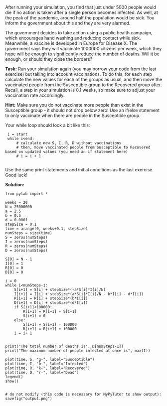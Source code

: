 

After running your simulation, you find that just under 5000 people would die if no action is taken after a single person becomes infected. As well, at the peak of the pandemic, around half the population would be sick. You inform the government about this and they are very alarmed.

The government decides to take action using a public health campaign, which encourages hand washing and reducing contact while sick. Meanwhile, a vaccine is developed in Europe for Disease X. The government says they will vaccinate 1000000 citizens per week, which they hope will be enough to significantly reduce the number of deaths. Will it be enough, or should they close the borders?

**Task:** Run your simulation again (you may borrow your code from the last exercise) but taking into account vaccinations. To do this, for each step calculate the new values for each of the groups as usual, and then move the vaccinated people from the Susceptible group to the Recovered group after. Recall, a step in your simulation is 0.1 weeks, so make sure to adjust your vaccination rate accordingly.

**Hint:** Make sure you do not vaccinate more people than exist in the Susceptible group - it should not drop below zero! Use an if/else statement to only vaccinate when there are people in the Susceptible group. 

Your while loop should look a bit like this:

````
 i = start
 while i<end:
     # calculate new S, I, R, D without vaccinations
     # then, move vaccinated people from Susceptible to Recovered based on updated values (you need an if statement here)
     # i = i + 1
 
````

Use the same print statements and initial conditions as the last exercise. Good luck!

**Solution:**
````
from pylab import *

weeks = 20
N = 25000000
a = 2.5
b = 0.5
d = 0.0001
stepSize = 0.1
time = arange(0, weeks+0.1, stepSize)
numSteps = size(time)
S = zeros(numSteps)
I = zeros(numSteps)
R = zeros(numSteps)
D = zeros(numSteps)

S[0] = N - 1
I[0] = 1
R[0] = 0
D[0] = 0

i = 0
while i<numSteps-1:
    S[i+1] = S[i] + stepSize*(-a*S[i]*I[i]/N)
    I[i+1] = I[i] + stepSize*(a*S[i]*I[i]/N - b*I[i] - d*I[i])
    R[i+1] = R[i] + stepSize*(b*I[i])
    D[i+1] = D[i] + stepSize*(d*I[i])
    if S[i+1]<100000:
        R[i+1] = R[i+1] + S[i+1]
        S[i+1] = 0
    else:
        S[i+1] = S[i+1] - 100000
        R[i+1] = R[i+1] + 100000
    i = i+ 1
    
    
print("The total number of deaths is", D[numSteps-1])
print("The maximum number of people infected at once is", max(I))

plot(time, S, "g-", label="Susceptible")
plot(time, I, "b-", label="Infected")
plot(time, R, "k-", label="Recovered")
plot(time, D, "r-", label="Dead")
legend()
show()


# do not modify (this code is necessary for MyPyTutor to show output):
savefig("output.png")

````
